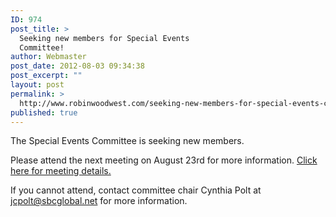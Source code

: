 ```yaml
---
ID: 974
post_title: >
  Seeking new members for Special Events
  Committee!
author: Webmaster
post_date: 2012-08-03 09:34:38
post_excerpt: ""
layout: post
permalink: >
  http://www.robinwoodwest.com/seeking-new-members-for-special-events-committee/
published: true
---
```

The Special Events Committee is seeking new members.

Please attend the next meeting on August 23rd for more information.
<a href="http://www.robinwoodwest.com/ai1ec_event/special-events-committee-meeting-august-2012/?instance_id=">Click here for meeting details.</a>

If you cannot attend, contact committee chair Cynthia Polt at jcpolt@sbcglobal.net for more information.